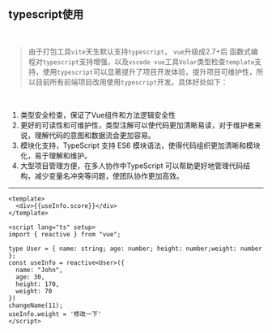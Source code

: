 ## typescript使用

<br />

> 由于打包工具`vite`天生默认支持`typescript`， `vue`升级成2.7+后 函数式编程对`typescript`支持增强，以及`vscode vue`工具`Volar`类型检查`template`支持，使用`typescript`可以显著提升了项目开发体验，提升项目可维护性，所以目前所有前端项目改用使用`typescript`开发。具体好处如下：

<br />

1. 类型安全检查，保证了Vue组件和方法逻辑安全性
2. 更好的可读性和可维护性，类型注解可以使代码更加清晰易读，对于维护者来说，理解代码的意图和数据流会更加容易。
3. 模块化支持，TypeScript 支持 ES6 模块语法，使得代码组织更加清晰和模块化，易于理解和维护。
4. 大型项目管理方便，在多人协作中TypeScript 可以帮助更好地管理代码结构，减少变量名冲突等问题，使团队协作更加高效。

--- 

```vue {all|8-18|2,20-23|all} twoslash
<template>
  <div>{{useInfo.score}}</div>
</template>

<script lang="ts" setup>
import { reactive } from "vue";

type User = { name: string; age: number; height: number;weight: number };
const useInfo = reactive<User>({
  name: "John",
  age: 30,
  height: 170,
  weight: 70
})
changeName(11);
useInfo.weight = '修改一下'
</script>

```